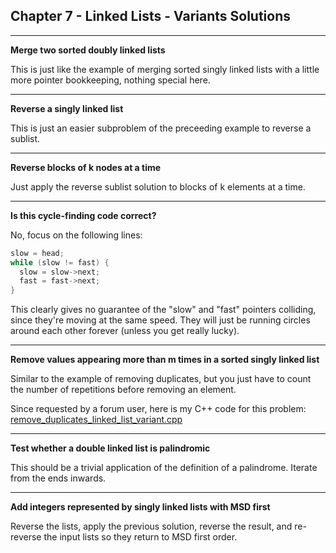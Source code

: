 ## Chapter 7 - Linked Lists - Variants Solutions

---

**Merge two sorted doubly linked lists**

This is just like the example of merging sorted singly linked lists with a little more pointer bookkeeping, nothing special here.

---

**Reverse a singly linked list**

This is just an easier subproblem of the preceeding example to reverse a sublist.

---

**Reverse blocks of k nodes at a time**

Just apply the reverse sublist solution to blocks of k elements at a time.

---

**Is this cycle-finding code correct?**

No, focus on the following lines:

```c++
slow = head;
while (slow != fast) {
  slow = slow->next;
  fast = fast->next;
}
```
This clearly gives no guarantee of the "slow" and "fast" pointers colliding, since they're moving at the same speed. They will just be running circles around each other forever (unless you get really lucky).

---

**Remove values appearing more than m times in a sorted singly linked list**

Similar to the example of removing duplicates, but you just have to count the number of repetitions before removing an element.

Since requested by a forum user, here is my C++ code for this problem: [remove_duplicates_linked_list_variant.cpp](https://github.com/Apollys/EPI-Variants-Solutions/blob/main/Ch_07_Linked_Lists/remove_duplicates_linked_list_variant.cpp)

---

**Test whether a double linked list is palindromic**

This should be a trivial application of the definition of a palindrome.  Iterate from the ends inwards.

---

**Add integers represented by singly linked lists with MSD first**

Reverse the lists, apply the previous solution, reverse the result, and re-reverse the input lists so they return to MSD first order.
